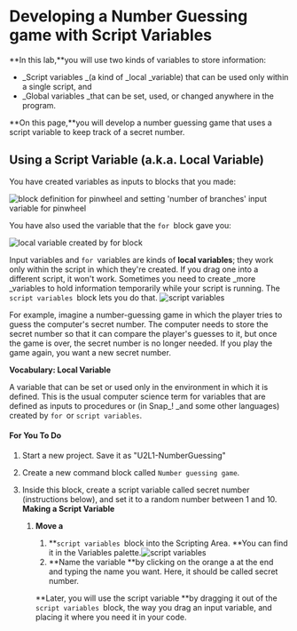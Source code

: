 # Developing a Number Guessing game with Script Variables

**In this lab,**you will use two kinds of variables to store information:

* _Script variables _\(a kind of _local _variable\) that can be used only within a single script, and
* _Global variables _that can be set, used, or changed anywhere in the program.

**On this page,**you will develop a number guessing game that uses a script variable to keep track of a secret number.

## Using a Script Variable \(a.k.a. Local Variable\)

You have created variables as inputs to blocks that you made:  


![](http://bjc.edc.org/bjc-r/img/2-complexity/input-variable-for-pinwheelbranches-commented.png "block definition for pinwheel and setting &apos;number of branches&apos; input variable for pinwheel")

You have also used the variable that the `for `block gave you:  


![](http://bjc.edc.org/bjc-r/img/2-complexity/local-variable-created-by-for-block-commented.png "local variable created by for block")

Input variables and `for `variables are kinds of **local variables**; they work only within the script in which they're created. If you drag one into a different script, it won't work. Sometimes you need to create _more _variables to hold information temporarily while your script is running. The `script variables `block lets you do that. ![](http://bjc.edc.org/bjc-r/img/prog/scriptvar.png "script variables")

For example, imagine a number-guessing game in which the player tries to guess the computer's secret number. The computer needs to store the secret number so that it can compare the player's guesses to it, but once the game is over, the secret number is no longer needed. If you play the game again, you want a new secret number.

**Vocabulary: Local Variable**

A variable that can be set or used only in the environment in which it is defined. This is the usual computer science term for variables that are defined as inputs to procedures or \(in Snap_! _and some other languages\) created by `for `or `script variables`.

#### For You To Do

1. Start a new project. Save it as "U2L1-NumberGuessing"
2. Create a new command block called `Number guessing game`.

3. Inside this block, create a script variable called secret number \(instructions below\), and set it to a random number between 1 and 10. **Making a Script Variable**

   1. **Move a**
      1. **`script variables `block into the Scripting Area. **You can find it in the Variables palette.![](http://bjc.edc.org/bjc-r/img/prog/scriptvar.png "script variables")
      2. **Name the variable **by clicking on the orange a at the end and typing the name you want. Here, it should be called secret number.

      **Later, you will use the script variable **by dragging it out of the `script variables `block, the way you drag an input variable, and placing it where you need it in your code.




